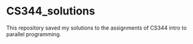 # CS344_solutions
This repository saved my solutions to the assignments of CS344 intro to parallel programming.
